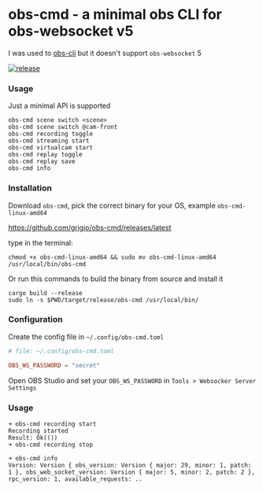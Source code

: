 # obs-cmd - a minimal obs CLI for obs-websocket v5

I was used to [obs-cli](https://github.com/muesli/obs-cli/pull/64) but it doesn't support `obs-websocket` 5

[![release](https://github.com/grigio/obs-cmd/actions/workflows/release.yml/badge.svg)](https://github.com/grigio/obs-cmd/actions/workflows/release.yml)

### Usage

Just a minimal API is supported

```
obs-cmd scene switch <scene>
obs-cmd scene switch @cam-front
obs-cmd recording toggle
obs-cmd streaming start
obs-cmd virtualcam start
obs-cmd replay toggle
obs-cmd replay save
obs-cmd info
```

### Installation 

Download `obs-cmd`, pick the correct binary for your OS, example `obs-cmd-linux-amd64`

https://github.com/grigio/obs-cmd/releases/latest

type in the terminal:

```
chmod +x obs-cmd-linux-amd64 && sudo mv obs-cmd-linux-amd64 /usr/local/bin/obs-cmd
```

Or run this commands to build the binary from source and install it

```
cargo build --release
sudo ln -s $PWD/target/release/obs-cmd /usr/local/bin/
```

### Configuration

Create the config file in `~/.config/obs-cmd.toml`

```toml
# file: ~/.config/obs-cmd.toml

OBS_WS_PASSWORD = "secret"

```

Open OBS Studio and set your `OBS_WS_PASSWORD` in `Tools > Websocker Server Settings`


### Usage

```
➜ obs-cmd recording start 
Recording started
Result: Ok(())
➜ obs-cmd recording stop 

➜ obs-cmd info
Version: Version { obs_version: Version { major: 29, minor: 1, patch: 1 }, obs_web_socket_version: Version { major: 5, minor: 2, patch: 2 }, rpc_version: 1, available_requests: ..
```
